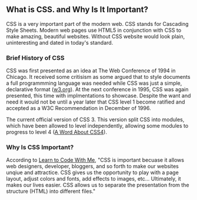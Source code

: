 ## What is CSS. and Why Is It Important?

CSS is a very important part of the modern web. CSS stands for Cascading Style Sheets. Modern web pages use HTML5 in conjunction with CSS to make amazing, beautiful websites. Without CSS website would look plain, uninteresting and dated in today's standard. 

### Brief History of CSS
CSS was first presented as an idea at The Web Conference of 1994 in Chicago. It received some critisism as some argued that to style documents a full programmming language was needed while CSS was just a simple, declarative format ([w3.org](https://www.w3.org/Style/CSS20/history.html)). At the next conference in 1995, CSS was again presented, this time with implmentations to showcase. Despite the want and need it would not be until a year later that CSS level 1 become ratified and accepted as a W3C Recommendation in December of 1996.

The current official version of CSS 3. This version split CSS into modules, which have been allowed to level independently, allowing some modules to progress to level 4 ([A Word About CSS4](https://www.xanthir.com/b4Ko0)).

### Why Is CSS Important?
According to [Learn to Code With Me](https://learntocodewith.me/getting-started/topics/css/), "CSS is important becuase it allows web designers, developer, bloggers, and so forth to make our websites unqiue and attractice. CSS gives us the opportunity to play with a page layout, adjust colors and fonts, add effects to images, etc... Ultimately, it makes our lives easier. CSS allows us to separate the presentation from the structure (HTML) into different files."
